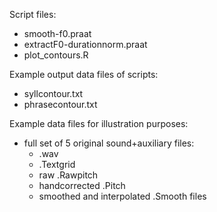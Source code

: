 Script files:
- smooth-f0.praat 
- extractF0-durationnorm.praat
- plot_contours.R

Example output data files of scripts: 
- syllcontour.txt
- phrasecontour.txt

Example data files for illustration purposes:
- full set of 5 original sound+auxiliary files: 
  - .wav
  - .Textgrid
  - raw .Rawpitch
  - handcorrected .Pitch
  - smoothed and interpolated .Smooth files
